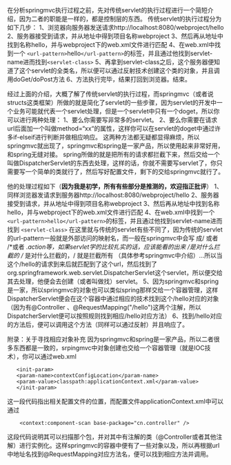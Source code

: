 ﻿在分析springmvc执行过程之前，先对传统servlet的执行过程进行一个简短介绍，因为二者的职能是一样的，都是控制层的东西。
传统servlet的执行过程分为如下几步：
1、浏览器向服务器发送请求http://localhost:8080/webproject/hello
2、服务器接受到请求，并从地址中得到项目名称webproject
3、然后再从地址中找到名称hello，并与webproject下的web.xml文件进行匹配
4、在web.xml中找到一个 `<url-pattern>`hello`</url-pattern>`的标签，并且通过他找到servlet-name进而找到`<servlet-class>`
5、再拿到servlet-class之后，这个服务器便知道了这个servlet的全类名，所以便可以通过反射技术创建这个类的对象，并且调用doGet/doPost方法
6、方法执行完毕，结果打回到浏览器。结束。

经过上面的介绍，大概了解了传统servlet的执行过程，而springmvc（或者说structs这类框架）所做的就是简化了servlet的一些步骤，因为servlet的开发中一个业务可能就代表一个servlet处理，但是一个servlet中只有一个doget，所以你可以进行两种处理：
1、要么你需要写非常多的servlet。
2、要么你需要在请求url后面加一个叫做method=“xx“的属性，这样你可以在servlet的doget中通过许多if-elseif进行判断并做相应响应。
这两种方法都无疑都显得麻烦，所以springmvc就出现了，springmvc和spring是一家产品，所以使用起来非常好用，和spring无缝对接。
spring所做的就是把所有的请求都拦截下来，然后交给一个叫做DispatcherServlet的东西去处理，这样的话，你就不需要写servlet了，你只需要写一个简单的类就行了，然后写好配置文件，剩下的交给springmvc就行了。

他的处理过程如下（**因为我是初学，所有有些部分是推测的，欢迎指正批评**）
1、同样浏览器发请求到服务器http://localhost:8080/webproject/hello
2、服务器接受到请求，并从地址中得到项目名称webproject
3、然后再从地址中找到名称hello，并与webproject下的web.xml文件进行匹配
4、在web.xml中找到一个 `<url-pattern>hello</url-pattern>`的标签，并且通过他找到servlet-name进而找到 `<servlet-class>`
在这里就与传统的servlet有些不同了，因为传统的servlet的url-pattern一般就是外部访问的映射名，而一般在springmvc中会写 成/ 或者 /*或者  *.action等，如果servlet学的比较扎实的话，应该能看的出来 /是对什么拦截的 /* 是对什么拦截的，/ 就是拦截所有 （具体参考springmvc中介绍）...所以当这个/hello的请求到来后就匹配到了这个url，然后找到了org.springframework.web.servlet.DispatcherServlet这个servlet，所以便交给其去处理，他便会去创建（或者叫做找）servlet。
5、因为springmvc和spring是一家，所以springmvc的对象也可以类似spring那样交给一个容器管理，这样DispatcherServlet便会在这个容器中通过相应的技术找到这个/hello对应的对象（因为有@Controller 、@RequestMapping("/hello")这两个注解，所以DispatcherServlet便可以按照规则找到相应/hello对应方法）
6、找到/hello对应的方法后，便可以调用这个方法（同样可以通过反射）并且响应了。

附录：关于寻找相应对象补充
因为springmvc和spring是一家产品，所以二者很多东西都是一致的，srpingmvc中对象创建也交给一个容器管理（就是IOC技术），你可以通过web.xml

```
   <init-param>
   <param-name>contextConfigLocation</param-name>
   <param-value>classpath:applicationContext.xml</param-value>
   </init-param>
```
这一段代码指出相关配置文件的位置，而配置文件applicationContext.xml中可以通过

```
	<context:component-scan base-package="cn.controller" />
```
这段代码说明其可以扫描那个包，并对其中有注解的类（@Controller或者其他注解）进行实例化。这样springmvc的容器中便有了一些对象以及，所以再根据url中地址名找到@RequestMapping对应方法名，便可以找到相应方法并调用。
